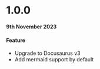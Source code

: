 # 1.0.0

**9th November 2023**

#### Feature

- Upgrade to Docusaurus v3
- Add mermaid support by default
